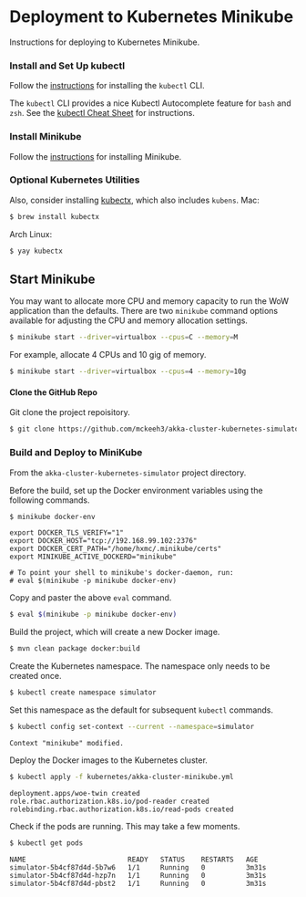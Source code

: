
# Deployment to Kubernetes Minikube

Instructions for deploying to Kubernetes Minikube.

### Install and Set Up kubectl

Follow the [instructions](https://kubernetes.io/docs/tasks/tools/install-kubectl/) for installing the `kubectl` CLI.

The `kubectl` CLI provides a nice Kubectl Autocomplete feature for `bash` and `zsh`.
See the [kubectl Cheat Sheet](https://kubernetes.io/docs/reference/kubectl/cheatsheet/#kubectl-autocomplete) for instructions.

### Install Minikube

Follow the [instructions](https://kubernetes.io/docs/tasks/tools/install-minikube/) for installing Minikube.

### Optional Kubernetes Utilities

Also, consider installing [kubectx](https://github.com/ahmetb/kubectx), which also includes `kubens`.
Mac:
~~~bash
$ brew install kubectx
~~~
Arch Linux:
~~~bash
$ yay kubectx
~~~

## Start Minikube

You may want to allocate more CPU and memory capacity to run the WoW application than the defaults. There are two `minikube` command options available for adjusting the CPU and memory allocation settings.

~~~bash
$ minikube start --driver=virtualbox --cpus=C --memory=M
~~~

For example, allocate 4 CPUs and 10 gig of memory.

~~~bash
$ minikube start --driver=virtualbox --cpus=4 --memory=10g
~~~

#### Clone the GitHub Repo

Git clone the project repoisitory.

~~~bash
$ git clone https://github.com/mckeeh3/akka-cluster-kubernetes-simulator.git
~~~

### Build and Deploy to MiniKube

From the `akka-cluster-kubernetes-simulator` project directory.

Before the build, set up the Docker environment variables using the following commands.
~~~bash
$ minikube docker-env
~~~
~~~
export DOCKER_TLS_VERIFY="1"
export DOCKER_HOST="tcp://192.168.99.102:2376"
export DOCKER_CERT_PATH="/home/hxmc/.minikube/certs"
export MINIKUBE_ACTIVE_DOCKERD="minikube"

# To point your shell to minikube's docker-daemon, run:
# eval $(minikube -p minikube docker-env)
~~~
Copy and paster the above `eval` command.
~~~bash
$ eval $(minikube -p minikube docker-env)
~~~

Build the project, which will create a new Docker image.
~~~bash
$ mvn clean package docker:build
~~~

Create the Kubernetes namespace. The namespace only needs to be created once.
~~~bash
$ kubectl create namespace simulator     
~~~

Set this namespace as the default for subsequent `kubectl` commands.
~~~bash
$ kubectl config set-context --current --namespace=simulator
~~~
~~~
Context "minikube" modified.
~~~

Deploy the Docker images to the Kubernetes cluster.
~~~bash
$ kubectl apply -f kubernetes/akka-cluster-minikube.yml
~~~
~~~
deployment.apps/woe-twin created
role.rbac.authorization.k8s.io/pod-reader created
rolebinding.rbac.authorization.k8s.io/read-pods created
~~~

Check if the pods are running. This may take a few moments.

~~~bash
$ kubectl get pods                                          
~~~
~~~
NAME                         READY   STATUS    RESTARTS   AGE
simulator-5b4cf87d4d-5b7w6   1/1     Running   0          3m31s
simulator-5b4cf87d4d-hzp7n   1/1     Running   0          3m31s
simulator-5b4cf87d4d-pbst2   1/1     Running   0          3m31s
~~~